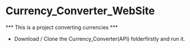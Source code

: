 # Currency_Converter_WebSite

*** This is a project converting currencies ***

* Download / Clone the Currency_Converter(API) folderfirstly and run it.
